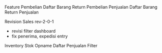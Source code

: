 Feature
Pembelian
Daftar Barang
Return Pembelian
Penjualan
Daftar Barang
Return Penjualan


Revision
Sales
rev-2-0-1
- revisi filter dashboard
- fix penerima, expedisi entry


Inventory
Stok Opname
Daftar Penjualan Filter


